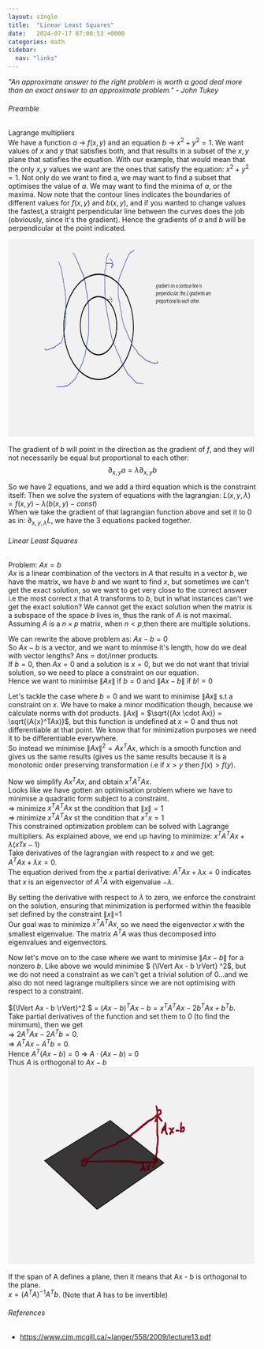 ```yaml
---
layout: single
title:  "Linear Least Squares"
date:   2024-07-17 07:00:53 +0000
categories: math
sidebar:
  nav: "links"
---
```


*"An approximate answer to the right problem is worth a good deal more than an exact answer to an approximate problem." - John Tukey*


###### *Preamble*

Lagrange multipliers <br>
We have a function $a$ -> $f(x,y)$ and an equation $b$ -> $x^2 + y^2 = 1$. We want values of $x$ and $y$ that satisfies both, and that results in a subset of the $x,y$ plane that satisfies the equation. With our example, that would mean that the only $x,y$ values we want are the ones that satisfy the equation: $x^2 + y^2 = 1$.
Not only do we want to find a, we may want to find a subset that optimises the value of $a$. We may want to find the minima of $a$, or the maxima.
Now note that the contour lines indicates the boundaries of different values for $f(x,y)$ and $b(x,y)$, and if you wanted to change values the fastest,a straight perpendicular line between the curves does the job (obviously, since it's the gradient). Hence the gradients of $a$ and $b$ will be perpendicular at the point indicated.<br>

<img src="/assets/images/contour.png" alt="contour lines" width="500" height="400" /><br>

The gradient of $b$ will point in the direction as the gradient of $f$, and they will not necessarily be equal but proportional to each other: 
$$\partial _{x,y} a = \lambda \partial _{x,y} b$$

So we have 2 equations, and we add a third equation which is the constraint itself: 
Then we solve the system of equations with the lagrangian: $L(x, y, \lambda) = f(x,y) - \lambda(b(x,y) - const)$ <br>
When we take the gradient of that lagrangian function above and set it to 0 as in: $\partial _{x,y, \lambda}L$, we have the 3 equations packed together.

###### Linear Least Squares
Problem: $Ax = b$ <br>
$Ax$ is a linear combination of the vectors in $A$ that results in a vector $b$, we have the matrix, we have $b$ and we want to find $x$, but sometimes we can't get the exact solution, so we want to get very close to the correct answer i.e the most correct $x$ that $A$ transforms to $b$, but in what instances can't we get the exact solution? We cannot get the exact solution when the matrix is a subspace of the space $b$ lives in, thus the rank of $A$ is not maximal.
Assuming $A$ is a $n \times p$ matrix, when $n < p$,then there are multiple solutions.

We can rewrite the above problem as: $Ax-b = 0$ <br>
So $Ax-b$ is a vector, and we want to minmise it's length, how do we deal with vector lengths? Ans = dot/inner products.<br>
If $b = 0$, then $Ax = 0$ and a solution is $x = 0$, but we do not want that trivial solution, so we need to place a constraint on our equation.<br>
Hence we want to minimise $\lVert Ax \rVert$ if $b = 0$ and $\lVert Ax-b \rVert$ if $b != 0$ <br>

Let's tackle the case where $b = 0$ and we want to minimise $\lVert Ax \rVert$ s.t a constraint on $x$.
We have to make a minor modification though, because we calculate norms with dot products. $\lVert Ax \rVert$ = $\sqrt{(Ax \cdot Ax)} = \sqrt{(A{x}^TAx)}$, but this function is undefined at $x = 0$ and thus not differentiable at that point. We know that for minimization purposes we need it to be differentiable everywhere. <br>
So instead we minimise ${\lVert Ax \rVert}^2 = A{x}^TAx$, which is a smooth function and gives us the same results (gives us the same results because it is a monotonic order preserving transformation i.e if $x>y$ then $f(x) > f(y)$.  

Now we simplify ${Ax}^TAx$, and obtain ${x}^T{A}^TAx$. <br>
Looks like we have gotten an optimisation problem where we have to minimise a quadratic form subject to a constraint.<br>
=> minimize ${x}^T{A}^TAx$ st the condition that $\lVert x \rVert = 1$ <br>
=> minimize ${x}^T{A}^TAx$ st the condition that ${x}^Tx = 1$ <br>
This constrained optimization problem can be solved with Lagrange multipliers. As explained above, we end up having to minimize: ${x}^T{A}^TAx + \lambda({x}Tx-1)$ <br>
Take derivatives of the lagrangian with respect to $x$ and we get: <br>
${A}^TAx + \lambda x = 0$. <br>
The equation derived from the $x$ partial derivative: ${A}^TAx + \lambda x = 0$ indicates that $x$ is an eigenvector of ${A}^TA$ with eigenvalue $-\lambda$.

By setting the derivative with respect to $\lambda$ to zero, we enforce the constraint on the solution, ensuring that minimization is performed within the feasible set defined by the constraint ∥𝑥∥=1 <br>
Our goal was to minimize ${x}^T{A}^TAx$, so we need the eigenvector $x$ with the smallest eigenvalue. The matrix ${A}^TA$ was thus decomposed into eigenvalues and eigenvectors.<br>


Now let's move on to the case where we want to minimise $\lVert Ax - b \rVert$ for a nonzero $b$. Like above we would minimise $ {\lVert Ax - b \rVert} ^2$, but we do not need a constraint as we can't get a trivial solution of $0$...and we also do not need lagrange multipliers since we are not optimising with respect to a constraint.

${\lVert Ax - b \rVert}^2 $ =  ${(Ax−b)}^TAx−b = {x}^T{A}^TAx−2{b}^TAx+{b}^Tb$. <br>
Take partial derivatives of the function and set them to $0$ (to find the minimum), then we get <br>
=> $2{A}^TAx−2{A}^Tb=0$. <br>
=> ${A}^TAx - {A}^Tb = 0$. <br>
Hence ${A}^T (Ax - b) = 0$ => $A \cdot (Ax-b)$ = 0 <br>
Thus $A$ is orthogonal to $Ax - b$ 
<br>
<img src="/assets/images/least_sq.png" alt="least squares" width="500" height="400" /><br>

If the span of A defines a plane, then it means that Ax - b is orthogonal to the plane. <br>
$x = {({A}^TA)}^{−1}A^Tb$. (Note that $A$ has to be invertible)

###### *References*
- <https://www.cim.mcgill.ca/~langer/558/2009/lecture13.pdf>